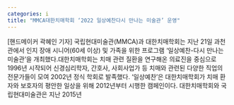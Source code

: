 ```yaml
---
categories: i
title: "MMCA대한치매학회 ‘2022 일상예찬다시 만나는 미술관’ 운영"
---
```

[핸드메이커 곽혜인 기자] 국립현대미술관(MMCA)과 대한치매학회는 지난 21일 과천관에서 인지 장애 시니어(60세 이상) 및 가족을 위한 프로그램 ‘일상예찬-다시 만나는 미술관’을 개최했다.대한치매학회는 치매 관련 질환을 연구해온 의료진을 중심으로 1996년 시작되어 신경심리학자, 간호사, 사회사업가 등 치매와 관련된 다양한 직업의 전문가들이 모여 2002년 정식 학회로 발족했다. ‘일상예찬’은 대한치매학회가 치매 환자와 보호자의 평안한 일상을 위해 2012년부터 시행한 캠페인이다. 대한치매학회와 국립현대미술관은 지난 2015년